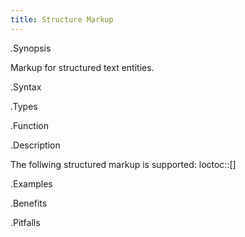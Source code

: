 ```yaml
---
title: Structure Markup
---
```


.Synopsis

Markup for structured text entities.

.Syntax

.Types

.Function

.Description

The follwing structured markup is supported:
loctoc::[]

.Examples

.Benefits

.Pitfalls

